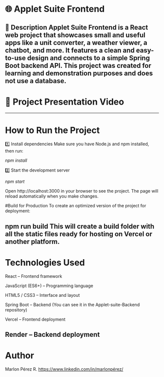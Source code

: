 # 🌐 Applet Suite Frontend
🧩 Description
Applet Suite Frontend is a React web project that showcases small and useful apps like a unit converter, a weather viewer, a chatbot, and more.
It features a clean and easy-to-use design and connects to a simple Spring Boot backend API.
This project was created for learning and demonstration purposes and does not use a database.
---
# 🎥 Project Presentation Video


---
# How to Run the Project

1️⃣ Install dependencies
Make sure you have Node.js and npm installed, then run:

_npm install_

2️⃣ Start the development server

_npm start_

Open http://localhost:3000 in your browser to see the project.
The page will reload automatically when you make changes.

#Build for Production
To create an optimized version of the project for deployment:

npm run build
This will create a build folder with all the static files ready for hosting on Vercel or another platform.
---
# Technologies Used
React – Frontend framework

JavaScript (ES6+) – Programming language

HTML5 / CSS3 – Interface and layout

Spring Boot – Backend  (You can see it in the Applet-suite-Backend repository)

Vercel – Frontend deployment

Render – Backend deployment
---
# Author
Marlon Pérez R.
https://www.linkedin.com/in/marlonpérez/
